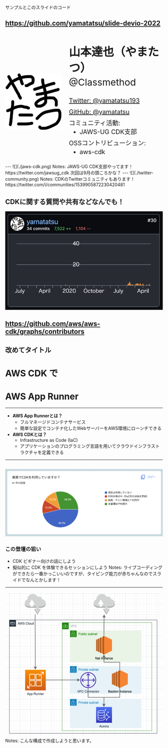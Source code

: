 サンプルとこのスライドのコード

https://github.com/yamatatsu/slide-devio-2022
---
<dev style="display: flex; justify-content: center; align-items: center; margin-top: 40px;">
  <img
    src="./yamatatsu.png"
    height="180"
    width="180"
  />
  <ul style="list-style-type: none; line-height: 1.4">
    <li style="font-size: 36px; font-weight: 700;">山本達也（やまたつ）</li>
    <li style="font-size: 30px; margin-bottom: 24px;">@Classmethod</li>
    <li style="font-size: 20px; margin-bottom: 8px;">
      <a href="https://twitter.com/yamatatsu193">Twitter: @yamatatsu193</a>
    </li>
    <li style="font-size: 20px; margin-bottom: 8px;">
      <a href="https://github.com/yamatatsu">GitHub: @yamatatsu</a>
    </li>
    <li style="font-size: 20px; margin-bottom: 8px;">
      コミュニティ活動:
      <ul style="list-style-type: disc">
        <li>JAWS-UG CDK支部</li>
      </ul>
    </li>
    <li style="font-size: 20px; margin-bottom: 8px;">
      OSSコントリビューション:
      <ul style="list-style-type: disc">
        <li>aws-cdk</li>
      </ul>
    </li>
  </ul>
</dev>
---
![](./jaws-cdk.png) <!-- .element height="500" -->
Notes:
JAWS-UG CDK支部やってます！  
https://twitter.com/jawsug_cdk  
次回は9月の頭ころかな？
---
![](./twitter-community.png) <!-- .element height="500" -->
Notes:
CDKのTwitterコミュニティもあります！  
https://twitter.com/i/communities/1539905872230420481 <!-- .element: style="overflow-wrap: break-word;" -->

CDKに関する質問や共有などなんでも！
---
![](./cdk-contribution.png) <!-- .element height="500" -->

https://github.com/aws/aws-cdk/graphs/contributors
---
改めてタイトル
---
# AWS CDK で
# AWS App Runner
---
- **AWS App Runnerとは？**
  - フルマネージドコンテナサービス <!-- .element style="font-size: 32px; line-height: 60px" -->
  - 簡単な設定でコンテナ化したWebサーバーをAWS環境にローンチできる <!-- .element style="font-size: 32px; line-height: 60px" -->
- **AWS CDKとは？**
  - Infrastructure as Code (IaC) <!-- .element style="font-size: 32px; line-height: 60px" -->
  - アプリケーションのプログラミング言語を用いてクラウドインフラストラクチャを定義できる <!-- .element style="font-size: 32px; line-height: 60px" -->
---
![](./using-cdk.png) <!-- .element style="width: 80vw" -->
---
### この登壇の狙い

- CDK ビギナー向けの話にしよう
- 擬似的に CDK を体験できるセッションにしよう
Notes:
ライブコーディングができたら一番かっこいいのですが、タイピング能力が赤ちゃんなのでスライドでなんとかします！
---
![](./aws-architecture.png) <!-- .element height="600" style="margin-top: 0" -->
Notes: こんな構成で作成しようと思います。
